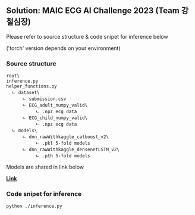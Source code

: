 ## Solution: MAIC ECG AI Challenge 2023 (Team 강철심장)

Please refer to source structure & code snipet for inference below

('torch' version depends on your environment)

### Source structure
```
root\
inference.py 
helper_functions.py
  ㄴ dataset\
      ㄴ submission.csv
      ㄴ ECG_adult_numpy_valid\
           ㄴ .npz ecg data
      ㄴ ECG_child_numpy_valid\
           ㄴ .npz ecg data
  ㄴ models\
      ㄴ dnn_rawWithkaggle_catboost_v2\
           ㄴ .pkl 5-fold models
      ㄴ dnn_rawWithkaggle_densenetLSTM_v2\
           ㄴ .pth 5-fold models
```
Models are shared in link below

**[Link](https://drive.google.com/drive/folders/1In4K52ZNaSRYyr0nvmnpSSvacotlvj1r?usp=sharing)**

### Code snipet for inference
```
python ./inference.py
```
